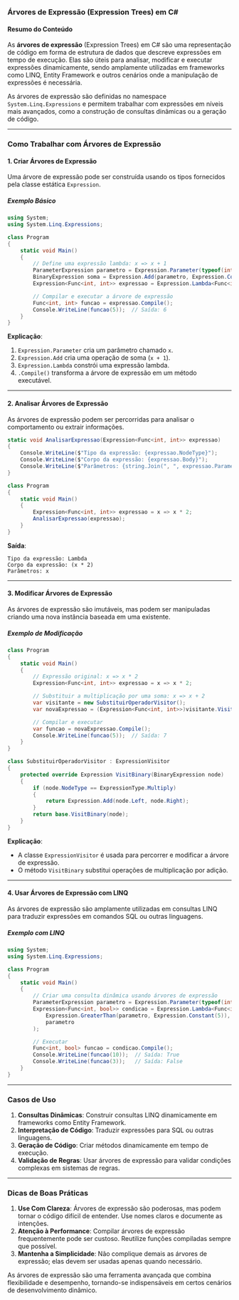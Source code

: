 ### Árvores de Expressão (Expression Trees) em C#

#### Resumo do Conteúdo
As **árvores de expressão** (Expression Trees) em C# são uma representação de código em forma de estrutura de dados que descreve expressões em tempo de execução. Elas são úteis para analisar, modificar e executar expressões dinamicamente, sendo amplamente utilizadas em frameworks como LINQ, Entity Framework e outros cenários onde a manipulação de expressões é necessária.

As árvores de expressão são definidas no namespace `System.Linq.Expressions` e permitem trabalhar com expressões em níveis mais avançados, como a construção de consultas dinâmicas ou a geração de código.

---

### Como Trabalhar com Árvores de Expressão

#### 1. Criar Árvores de Expressão
Uma árvore de expressão pode ser construída usando os tipos fornecidos pela classe estática `Expression`.

##### Exemplo Básico
```csharp
using System;
using System.Linq.Expressions;

class Program
{
    static void Main()
    {
        // Define uma expressão lambda: x => x + 1
        ParameterExpression parametro = Expression.Parameter(typeof(int), "x");
        BinaryExpression soma = Expression.Add(parametro, Expression.Constant(1));
        Expression<Func<int, int>> expressao = Expression.Lambda<Func<int, int>>(soma, parametro);

        // Compilar e executar a árvore de expressão
        Func<int, int> funcao = expressao.Compile();
        Console.WriteLine(funcao(5));  // Saída: 6
    }
}
```

**Explicação**:
1. `Expression.Parameter` cria um parâmetro chamado `x`.
2. `Expression.Add` cria uma operação de soma (`x + 1`).
3. `Expression.Lambda` constrói uma expressão lambda.
4. `.Compile()` transforma a árvore de expressão em um método executável.

---

#### 2. Analisar Árvores de Expressão
As árvores de expressão podem ser percorridas para analisar o comportamento ou extrair informações.

```csharp
static void AnalisarExpressao(Expression<Func<int, int>> expressao)
{
    Console.WriteLine($"Tipo da expressão: {expressao.NodeType}");
    Console.WriteLine($"Corpo da expressão: {expressao.Body}");
    Console.WriteLine($"Parâmetros: {string.Join(", ", expressao.Parameters)}");
}

class Program
{
    static void Main()
    {
        Expression<Func<int, int>> expressao = x => x * 2;
        AnalisarExpressao(expressao);
    }
}
```

**Saída**:
```
Tipo da expressão: Lambda
Corpo da expressão: (x * 2)
Parâmetros: x
```

---

#### 3. Modificar Árvores de Expressão
As árvores de expressão são imutáveis, mas podem ser manipuladas criando uma nova instância baseada em uma existente.

##### Exemplo de Modificação
```csharp
class Program
{
    static void Main()
    {
        // Expressão original: x => x * 2
        Expression<Func<int, int>> expressao = x => x * 2;

        // Substituir a multiplicação por uma soma: x => x + 2
        var visitante = new SubstituirOperadorVisitor();
        var novaExpressao = (Expression<Func<int, int>>)visitante.Visit(expressao);

        // Compilar e executar
        var funcao = novaExpressao.Compile();
        Console.WriteLine(funcao(5));  // Saída: 7
    }
}

class SubstituirOperadorVisitor : ExpressionVisitor
{
    protected override Expression VisitBinary(BinaryExpression node)
    {
        if (node.NodeType == ExpressionType.Multiply)
        {
            return Expression.Add(node.Left, node.Right);
        }
        return base.VisitBinary(node);
    }
}
```

**Explicação**:
- A classe `ExpressionVisitor` é usada para percorrer e modificar a árvore de expressão.
- O método `VisitBinary` substitui operações de multiplicação por adição.

---

#### 4. Usar Árvores de Expressão com LINQ
As árvores de expressão são amplamente utilizadas em consultas LINQ para traduzir expressões em comandos SQL ou outras linguagens.

##### Exemplo com LINQ
```csharp
using System;
using System.Linq.Expressions;

class Program
{
    static void Main()
    {
        // Criar uma consulta dinâmica usando árvores de expressão
        ParameterExpression parametro = Expression.Parameter(typeof(int), "x");
        Expression<Func<int, bool>> condicao = Expression.Lambda<Func<int, bool>>(
            Expression.GreaterThan(parametro, Expression.Constant(5)),
            parametro
        );

        // Executar
        Func<int, bool> funcao = condicao.Compile();
        Console.WriteLine(funcao(10));  // Saída: True
        Console.WriteLine(funcao(3));   // Saída: False
    }
}
```

---

### Casos de Uso
1. **Consultas Dinâmicas**: Construir consultas LINQ dinamicamente em frameworks como Entity Framework.
2. **Interpretação de Código**: Traduzir expressões para SQL ou outras linguagens.
3. **Geração de Código**: Criar métodos dinamicamente em tempo de execução.
4. **Validação de Regras**: Usar árvores de expressão para validar condições complexas em sistemas de regras.

---

### Dicas de Boas Práticas
1. **Use Com Clareza**: Árvores de expressão são poderosas, mas podem tornar o código difícil de entender. Use nomes claros e documente as intenções.
2. **Atenção à Performance**: Compilar árvores de expressão frequentemente pode ser custoso. Reutilize funções compiladas sempre que possível.
3. **Mantenha a Simplicidade**: Não complique demais as árvores de expressão; elas devem ser usadas apenas quando necessário.

As árvores de expressão são uma ferramenta avançada que combina flexibilidade e desempenho, tornando-se indispensáveis em certos cenários de desenvolvimento dinâmico.